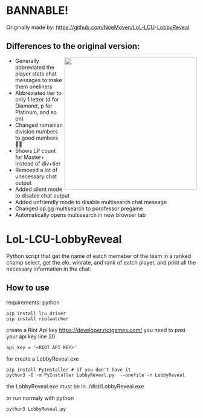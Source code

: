 # BANNABLE!

Originally made by:
https://github.com/NoeMoyen/LoL-LCU-LobbyReveal

## Differences to the original version:
<img src="https://i.imgur.com/Mqhic83.png" align="right" width="350"/>

* Generally abbreviated the player stats chat messages to make them oneliners
* Abbreviated tier to only 1 letter (d for Diamond, p for Platinum, and so on)
* Changed romanian division numbers to good numbers 👍🏻
* Shows LP count for Master+ instead of div+tier
* Removed a lot of unecessary chat output
* Added silent mode to disable chat output
* Added unfriendly mode to disable multisearch chat message
* Changed op.gg multisearch to porofessor pregame
* Automatically opens multisearch in new browser tab

# LoL-LCU-LobbyReveal
Python script that get the name of eatch memeber of the team in a ranked champ select, get the elo, winrate, and rank of eatch player, and print all the necessary information in the chat. 

## How to use
requirements: python
```
pip install lcu_driver
pip install riotwatcher
```
create a Riot Api key
https://developer.riotgames.com/
you need to past your api key line 20
```
api_key = '<RIOT API KEY>'
```

for create a LobbyReveal.exe 
```
pip install PyInstaller # if you don't have it
python3 -O -m PyInstaller LobbyReveal.py  --onefile -n LobbyReveal
``` 
the LobbyReveal.exe must be in ./dist/LobbyReveal.exe

or run normaly with python
```
python3 LobbyReveal.py
```
